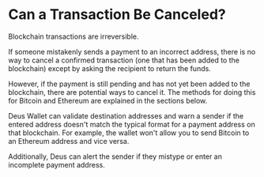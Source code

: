 # Can a Transaction Be Canceled?

Blockchain transactions are irreversible.

If someone mistakenly sends a payment to an incorrect address, there is no way to cancel a confirmed transaction (one that has been added to the blockchain) except by asking the recipient to return the funds.

However, if the payment is still pending and has not yet been added to the blockchain, there are potential ways to cancel it. The methods for doing this for Bitcoin and Ethereum are explained in the sections below.

Deus Wallet can validate destination addresses and warn a sender if the entered address doesn't match the typical format for a payment address on that blockchain. For example, the wallet won't allow you to send Bitcoin to an Ethereum address and vice versa.

Additionally, Deus can alert the sender if they mistype or enter an incomplete payment address.